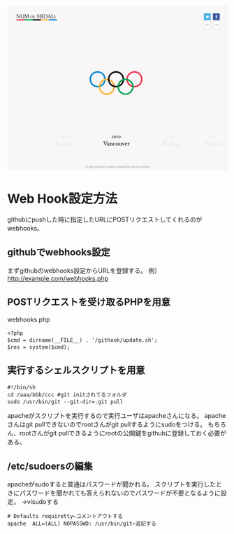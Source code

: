 ![](./design/mock.jpg)



Web Hook設定方法
=======================
githubにpushした時に指定したURLにPOSTリクエストしてくれるのがwebhooks。

githubでwebhooks設定
-----------------------
まずgithubのwebhooks設定からURLを登録する。
例）http://example.com/webhooks.php

POSTリクエストを受け取るPHPを用意
-----------------------
webhooks.php
```
<?php
$cmd = dirname(__FILE__) . '/githook/update.sh';
$res = system($cmd);
```

実行するシェルスクリプトを用意
-----------------------
```
#!/bin/sh
cd /aaa/bbb/ccc #git initされてるフォルダ
sudo /usr/bin/git --git-dir=.git pull
```
apacheがスクリプトを実行するので実行ユーザはapacheさんになる。
apacheさんはgit pullできないのでrootさんがgit pullするようにsudoをつける。
もちろん、rootさんがgit pullできるようにrootの公開鍵をgithubに登録しておく必要がある。

/etc/sudoersの編集
------------------------
apacheがsudoすると普通はパスワードが聞かれる。
スクリプトを実行したときにパスワードを聞かれても答えられないのでパスワードが不要となるように設定。
→visudoする
```
# Defaults requiretty←コメントアウトする
apache  ALL=(ALL) NOPASSWD: /usr/bin/git←追記する
```
